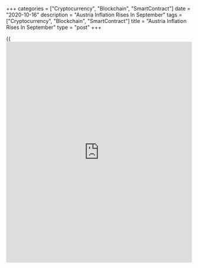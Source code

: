 +++
categories = ["Cryptocurrency", "Blockchain", "SmartContract"]
date = "2020-10-16"
description = "Austria Inflation Rises In September"
tags = ["Cryptocurrency", "Blockchain", "SmartContract"]
title = "Austria Inflation Rises In September"
type = "post"
+++

{{<iframe id="large-banner" src="https://www.bounty.group/#slide=22.0" width="100%" height="600" scrolling="no" style="border: 0px solid rgb(216, 221, 230); border-radius: 3px;">}}

Austria's consumer price inflation rose in September, data from
Statistics Austria showed on Friday.

The consumer price index rose 1.5 percent year-on-year in September,
following a 1.4 percent increase in August.

Prices increased the most in housing, water and energy, followed by
restaurants and hotels, Statistics Austria General Director, Tobias
Thomas, said.

"Without price increases in these areas, the inflation rate in September
would have been only 0.6 percent," Thomas said.

Prices for housing, water and energy grew 2.3 percent annually in
September and restaurant and hotels gained 3.4 percent. Prices for food
and non-alcoholic beverages rose 2.9 percent.

Meanwhile, prices for transport and message transmission declined by 2.3
percent and 1.8 percent, respectively.

On a monthly basis, consumer prices rose 0.6 percent in September.

For comments and feedback [contact](https://www.playgroundfx.com/contact/): editorial@rtt[news](https://www.letsplayfx.com/blog/forex-news-website/).com

[Economic News][1]

 **What parts of the world are seeing the best (and worst) economic
performances lately? Click[here][2] to check out our [Econ Scorecard][2]
and find out! See up-to-the-moment [ranking](https://www.playgroundfx.com/blog/crypto-exchange-ranking/)s for the best and worst
performers in [GDP][3], [unemployment rate][4], [inflation][5] and much
more.**

   1. www.rtt[news](https://www.letsplayfx.com/blog/forex-news-website/).com/Content/EconomicNews.aspx
   2. www.rtt[news](https://www.letsplayfx.com/blog/forex-news-website/).com/economic-scorecard/world-rank/industrial-production/highest-performance.aspx
   3. www.rtt[news](https://www.letsplayfx.com/blog/forex-news-website/).com/economic-scorecard/world-rank/GDP/highest-performance.aspx
   4. www.rtt[news](https://www.letsplayfx.com/blog/forex-news-website/).com/economic-scorecard/world-rank/unemployment-rate/lowest-performance.aspx
   5. www.rtt[news](https://www.letsplayfx.com/blog/forex-news-website/).com/economic-scorecard/world-rank/CPI/highest-performance.aspx
